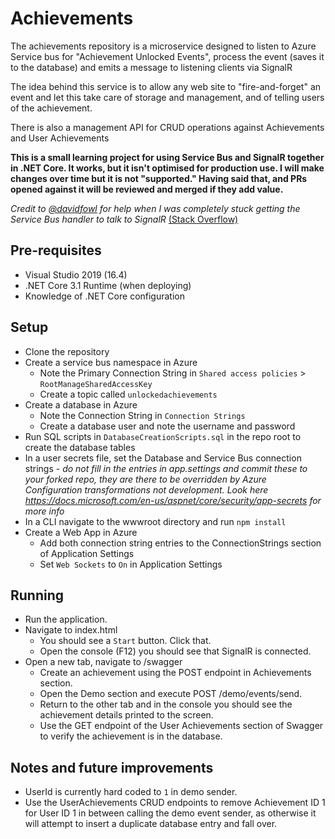 # Achievements

The achievements repository is a microservice designed to listen to Azure Service bus for "Achievement Unlocked Events", process the event (saves it to the database) and emits a message to listening clients via SignalR

The idea behind this service is to allow any web site to "fire-and-forget" an event and let this take care of storage and management, and of telling users of the achievement.

There is also a management API for CRUD operations against Achievements and User Achievements

**This is a small learning project for using Service Bus and SignalR together in .NET Core. It works, but it isn't optimised for production use. I will make changes over time but it is not "supported." Having said that, and PRs opened against it will be reviewed and merged if they add value.**

*Credit to [@davidfowl](https://github.com/davidfowl) for help when I was completely stuck getting the Service Bus handler to talk to SignalR* [(Stack Overflow)](https://stackoverflow.com/questions/52470647/how-to-access-signalr-connection-from-azure-service-bus-event-handler)

## Pre-requisites

- Visual Studio 2019 (16.4)
- .NET Core 3.1 Runtime (when deploying)
- Knowledge of .NET Core configuration

## Setup

- Clone the repository
- Create a service bus namespace in Azure
  - Note the Primary Connection String in `Shared access policies` > `RootManageSharedAccessKey`
  - Create a topic called `unlockedachievements`
- Create a database in Azure
    - Note the Connection String in `Connection Strings`
    - Create a database user and note the username and password
- Run SQL scripts in `DatabaseCreationScripts.sql` in the repo root to create the database tables
- In a user secrets file, set the Database and Service Bus connection strings - *do not fill in the entries in app.settings and commit these to your forked repo, they are there to be overridden by Azure Configuration transformations not development. Look here https://docs.microsoft.com/en-us/aspnet/core/security/app-secrets for more info*
- In a CLI navigate to the wwwroot directory and run `npm install`
- Create a Web App in Azure
    - Add both connection string entries to the ConnectionStrings section of Application Settings
    - Set `Web Sockets` to `On` in Application Settings

## Running

- Run the application.
- Navigate to index.html
  - You should see a `Start` button. Click that.
  - Open the console (F12) you should see that SignalR is connected.
- Open a new tab, navigate to /swagger
  - Create an achievement using the POST endpoint in Achievements section.
  - Open the Demo section and execute POST /demo/events/send.
  - Return to the other tab and in the console you should see the achievement details printed to the screen.
  - Use the GET endpoint of the User Achievements section of Swagger to verify the achievement is in the database.

## Notes and future improvements

- UserId is currently hard coded to `1` in demo sender.
- Use the UserAchievements CRUD endpoints to remove Achievement ID 1 for User ID 1 in between calling the demo event sender, as otherwise it will attempt to insert a duplicate database entry and fall over.
